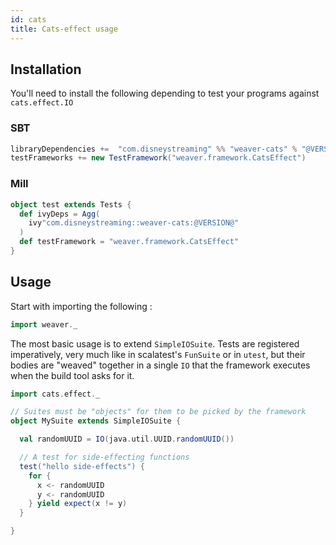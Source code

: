 ```yaml
---
id: cats
title: Cats-effect usage
---
```


## Installation

You'll need to install the following depending to test your programs against `cats.effect.IO`

### SBT
```scala
libraryDependencies +=  "com.disneystreaming" %% "weaver-cats" % "@VERSION@" % Test
testFrameworks += new TestFramework("weaver.framework.CatsEffect")
```

### Mill
```scala
object test extends Tests {
  def ivyDeps = Agg(
    ivy"com.disneystreaming::weaver-cats:@VERSION@"
  )
  def testFramework = "weaver.framework.CatsEffect"
}
```

## Usage


Start with importing the following :

```scala mdoc
import weaver._
```

The most basic usage is to extend `SimpleIOSuite`. Tests are registered imperatively, very much like in scalatest's `FunSuite` or in `utest`, but their bodies are "weaved" together in a single `IO` that the framework executes when the build tool asks for it.


```scala mdoc
import cats.effect._

// Suites must be "objects" for them to be picked by the framework
object MySuite extends SimpleIOSuite {

  val randomUUID = IO(java.util.UUID.randomUUID())

  // A test for side-effecting functions
  test("hello side-effects") {
    for {
      x <- randomUUID
      y <- randomUUID
    } yield expect(x != y)
  }

}
```
